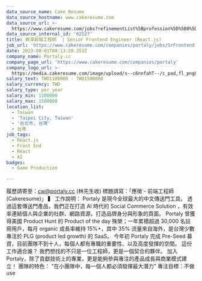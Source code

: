 ```yaml
---
data_source_name: Cake Resume
data_source_hostname: www.cakeresume.com
data_source_url: >-
  https://www.cakeresume.com/jobs?refinementList%5Bprofession%5D%5B0%5D=game-production&range%5Bsalary_range%5D%5Bmin%5D=100000
data_source_internal_id: '62527'
title: 資深前端工程師  | Senior Frontend Engineer (React.js)
job_url: 'https://www.cakeresume.com/companies/portaly/jobs/SrFrontend'
date: 2023-08-01T08:13:28.251Z
company_name: Portaly.cc
company_page_url: 'https://www.cakeresume.com/companies/portaly'
company_logo_url: >-
  https://media.cakeresume.com/image/upload/s--c6nnfahT--/c_pad,fl_png8,h_200,w_200/v1690017563/xlzdjh17z3l6miknndg4.png
salary_text: TWD1100000 - TWD1500000
salary_currency: TWD
salary_type: per_year
salary_min: 1100000
salary_max: 1500000
location_list:
  - Taiwan
  - 'Taipei City, Taiwan'
  - '台北市, 台灣'
  - 台灣
job_tags:
  - React.js
  - Front End
  - React
  - AI
badges:
  - Game Production

---
```


履歷請寄至：cw@portaly.cc (林先生收) 標題請寫：「應徵 - 前端工程師 (Cakeresume)」 ▍ 工作說明： Portaly 是現今全球最大的中文傳送門工具。 透過這套傳送門產品，我們正在打造 AI 時代的 Social Commerce Solution ，有效率連結個人與企業的社群、網路資源，打造品牌身分與形象的頁面。 Portaly 曾獲得美國 Product Hunt 的 Product of the day 殊榮；一年累積超過 30,000 名註冊用戶，每月 organic 成長率維持 15%+，其中 35% 流量來自海外，是台灣少數專注於 PLG (product led growth) 的 SaaS。 今年初 Portaly 完成 Pre-Seed 募資，目前團隊不到十人，每個人都有專職的重要性、以及高度發揮的空間。 這份工作適合誰？ 我們想找的不只是一位工程師，更是一個契合的夥伴。 加入 Portaly，除了貢獻技術上的專業，更是能夠參與專注的產品成長與商業模式建立！ 團隊的特色： "在小團隊中，每一個人都必須發揮最大潛力" 專注目標：不做 use